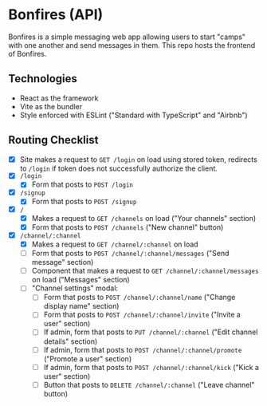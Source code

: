 # Bonfires (API)
Bonfires is a simple messaging web app allowing users to start "camps" with one another and send messages in them. This repo hosts the frontend of Bonfires.

## Technologies
- React as the framework
- Vite as the bundler
- Style enforced with ESLint ("Standard with TypeScript" and "Airbnb")

## Routing Checklist
- [x] Site makes a request to `GET /login` on load using stored token, redirects to `/login` if token does not successfully authorize the client.
- [x] `/login`
  - [x] Form that posts to `POST /login`
- [x] `/signup`
  - [x] Form that posts to `POST /signup`
- [x] `/`
  - [x] Makes a request to `GET /channels` on load ("Your channels" section)
  - [x] Form that posts to `POST /channels` ("New channel" button)
- [x] `/channel/:channel`
  - [x] Makes a request to `GET /channel/:channel` on load
  - [ ] Form that posts to `POST /channel/:channel/messages` ("Send message" section)
  - [ ] Component that makes a request to `GET /channel/:channel/messages` on load ("Messages" section)
  - [ ] "Channel settings" modal:
    - [ ] Form that posts to `POST /channel/:channel/name` ("Change display name" section)
    - [ ] Form that posts to `POST /channel/:channel/invite` ("Invite a user" section)
    - [ ] If admin, form that posts to `PUT /channel/:channel` ("Edit channel details" section)
    - [ ] If admin, form that posts to `POST /channel/:channel/promote` ("Promote a user" section)
    - [ ] If admin, form that posts to `POST /channel/:channel/kick` ("Kick a user" section)
    - [ ] Button that posts to `DELETE /channel/:channel` ("Leave channel" button)
